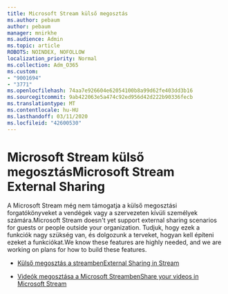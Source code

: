 ```yaml
---
title: Microsoft Stream külső megosztás
ms.author: pebaum
author: pebaum
manager: mnirkhe
ms.audience: Admin
ms.topic: article
ROBOTS: NOINDEX, NOFOLLOW
localization_priority: Normal
ms.collection: Adm_O365
ms.custom:
- "9001694"
- "3771"
ms.openlocfilehash: 74aa7e926604e62054100b8a99d62fe403dd3b16
ms.sourcegitcommit: 9ab422063e5a474c92ed956d42d222b90336fecb
ms.translationtype: MT
ms.contentlocale: hu-HU
ms.lasthandoff: 03/11/2020
ms.locfileid: "42600530"
---
```

# <a name="microsoft-stream-external-sharing"></a><span data-ttu-id="d5c94-102">Microsoft Stream külső megosztás</span><span class="sxs-lookup"><span data-stu-id="d5c94-102">Microsoft Stream External Sharing</span></span>

<span data-ttu-id="d5c94-103">A Microsoft Stream még nem támogatja a külső megosztási forgatókönyveket a vendégek vagy a szervezeten kívüli személyek számára.</span><span class="sxs-lookup"><span data-stu-id="d5c94-103">Microsoft Stream doesn't yet support external sharing scenarios for guests or people outside your organization.</span></span> <span data-ttu-id="d5c94-104">Tudjuk, hogy ezek a funkciók nagy szükség van, és dolgozunk a terveket, hogyan kell építeni ezeket a funkciókat.</span><span class="sxs-lookup"><span data-stu-id="d5c94-104">We know these features are highly needed, and we are working on plans for how to build these features.</span></span>

- [<span data-ttu-id="d5c94-105">Külső megosztás a streamben</span><span class="sxs-lookup"><span data-stu-id="d5c94-105">External Sharing in Stream</span></span>](https://docs.microsoft.com/stream/portal-share-video#external-sharing)

- [<span data-ttu-id="d5c94-106">Videók megosztása a Microsoft Streamben</span><span class="sxs-lookup"><span data-stu-id="d5c94-106">Share your videos in Microsoft Stream</span></span>](https://docs.microsoft.com/stream/portal-share-video)

